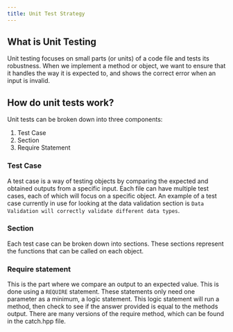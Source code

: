 ```yaml
---
title: Unit Test Strategy
---
```


## What is Unit Testing

Unit testing focuses on small parts (or units) of a code file and tests its robustness. When we
implement a method or object, we want to ensure that it handles the way it is expected to, and shows
the correct error when an input is invalid.

## How do unit tests work?

Unit tests can be broken down into three components:

1. Test Case
1. Section
1. Require Statement

### Test Case

A test case is a way of testing objects by comparing the expected and obtained outputs from a
specific input. Each file can have multiple test cases, each of which will focus on a specific
object. An example of a test case currently in use for looking at the data validation section is
`Data Validation will correctly validate different data types`.

### Section

Each test case can be broken down into sections. These sections represent the functions that can be
called on each object.

### Require statement

This is the part where we compare an output to an expected value. This is done using a `REQUIRE`
statement. These statements only need one parameter as a minimum, a logic statement. This logic
statement will run a method, then check to see if the answer provided is equal to the methods
output. There are many versions of the require method, which can be found in the catch.hpp file.
